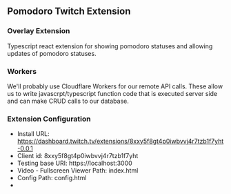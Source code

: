 ## Pomodoro Twitch Extension

### Overlay Extension
Typescript react extension for showing pomodoro statuses and allowing updates of pomodoro statuses.

### Workers
We'll probably use Cloudflare Workers for our remote API calls. These allow us to write javascrpt/typescript function code that is executed server side and can make CRUD calls to our database.

### Extension Configuration
- Install URL: https://dashboard.twitch.tv/extensions/8xxy5f8gt4p0iwbvvj4r7tzb1f7yht-0.0.1
- Client id: 8xxy5f8gt4p0iwbvvj4r7tzb1f7yht
- Testing base URI: https://localhost:3000
- Video - Fullscreen Viewer Path: index.html
- Config Path: config.html
- 